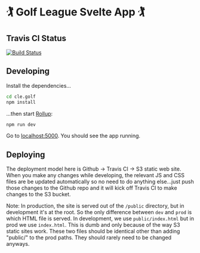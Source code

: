 # 🏌 Golf League Svelte App 🏌

## Travis CI Status
[![Build Status](https://travis-ci.org/mhartman4/cle.golf.svg?branch=master)](https://travis-ci.org/mhartman4/cle.golf)

## Developing

Install the dependencies...

```bash
cd cle.golf
npm install
```

...then start [Rollup](https://rollupjs.org):

```bash
npm run dev
```

Go to [localhost:5000](http://localhost:5000). You should see the app running.

## Deploying

The deployment model here is Github -> Travis CI -> S3 static web site. When you make any changes while developing, the relevant JS and CSS files are be updated automatically so no need to do anything else...just push those changes to the Github repo and it will kick off Travis CI to make changes to the S3 bucket.

Note: In production, the site is served out of the `/public` directory, but in development it's at the root. So the only difference between `dev` and `prod` is which HTML file is served. In development, we use `public/index.html` but in prod we use `index.html`. This is dumb and only because of the way S3 static sites work. These two files should be identical other than adding "public/" to the prod paths. They should rarely need to be changed anyways.
